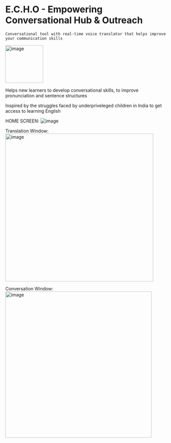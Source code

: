 # E.C.H.O - Empowering Conversational Hub & Outreach

  
    Conversational tool with real-time voice translator that helps improve your communication skills      




<img width="118" alt="image" src="https://github.com/niyatibalu/niyatibalu/assets/168882852/e964ff16-3bc1-453b-9625-afa3ab14a005">




  Helps new learners to develop conversational skills, to improve pronunciation and sentence structures
  
  Inspired by the struggles faced by underpriveleged children in India to get access to learning English



  
   HOME SCREEN: 
  ![image](https://github.com/niyatibalu/niyatibalu/assets/168882852/398571c1-1465-42bb-ba7e-98f16132aa5c)


Translation Window:
  <img width="462" alt="image" src="https://github.com/niyatibalu/niyatibalu/assets/168882852/01227b15-f214-4529-b2e3-1279256d6e3d">


Conversation Window:
  <img width="457" alt="image" src="https://github.com/niyatibalu/niyatibalu/assets/168882852/fa849f36-8654-4067-88df-f2235fff110c">
